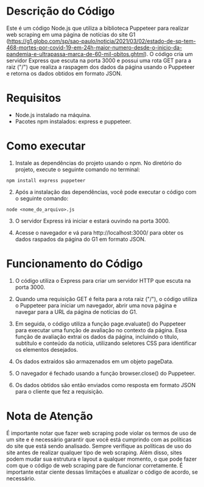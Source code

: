 # Descrição do Código

Este é um código Node.js que utiliza a biblioteca Puppeteer para realizar web scraping em uma página de notícias do site G1 (https://g1.globo.com/sp/sao-paulo/noticia/2021/03/02/estado-de-sp-tem-468-mortes-por-covid-19-em-24h-maior-numero-desde-o-inicio-da-pandemia-e-ultrapassa-marca-de-60-mil-obitos.ghtml). O código cria um servidor Express que escuta na porta 3000 e possui uma rota GET para a raiz ("/") que realiza a raspagem dos dados da página usando o Puppeteer e retorna os dados obtidos em formato JSON.

# Requisitos

- Node.js instalado na máquina.
- Pacotes npm instalados: express e puppeteer.

# Como executar

1. Instale as dependências do projeto usando o npm. No diretório do projeto, execute o seguinte comando no terminal:

```
npm install express puppeteer
```
2. Após a instalação das dependências, você pode executar o código com o seguinte comando:

```
node <nome_do_arquivo>.js
```

3.  O servidor Express irá iniciar e estará ouvindo na porta 3000.

4. Acesse o navegador e vá para http://localhost:3000/ para obter os dados raspados da página do G1 em formato JSON.

# Funcionamento do Código

1. O código utiliza o Express para criar um servidor HTTP que escuta na porta 3000.

2. Quando uma requisição GET é feita para a rota raiz ("/"), o código utiliza o Puppeteer para iniciar um navegador, abrir uma nova página e navegar para a URL da página de notícias do G1.

3. Em seguida, o código utiliza a função page.evaluate() do Puppeteer para executar uma função de avaliação no contexto da página. Essa função de avaliação extrai os dados da página, incluindo o título, subtítulo e conteúdo da notícia, utilizando seletores CSS para identificar os elementos desejados.

4. Os dados extraídos são armazenados em um objeto pageData.

5. O navegador é fechado usando a função browser.close() do Puppeteer.

6. Os dados obtidos são então enviados como resposta em formato JSON para o cliente que fez a requisição.

# Nota de Atenção

É importante notar que fazer web scraping pode violar os termos de uso de um site e é necessário garantir que você está cumprindo com as políticas do site que está sendo analisado. Sempre verifique as políticas de uso do site antes de realizar qualquer tipo de web scraping. Além disso, sites podem mudar sua estrutura e layout a qualquer momento, o que pode fazer com que o código de web scraping pare de funcionar corretamente. É importante estar ciente dessas limitações e atualizar o código de acordo, se necessário.
